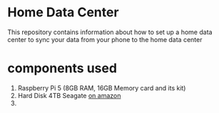 # Home Data Center
This repository contains information about how to set up a home data center to sync your data from your phone to the home data center

# components used
1. Raspberry Pi 5 (8GB RAM, 16GB Memory card and its kit)
2. Hard Disk 4TB Seagate [on amazon](https://www.amazon.com/dp/B094R1YV68?ref=ppx_yo2ov_dt_b_fed_asin_title&th=1)
3. 
